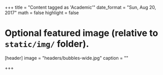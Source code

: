+++
title = "Content tagged as 'Academic'"
date_format = "Sun, Aug 20, 2017"
math = false
highlight = false

# Optional featured image (relative to `static/img/` folder).
[header]
image = "headers/bubbles-wide.jpg"
caption = ""

+++


